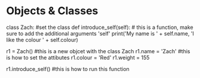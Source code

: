 # Objects & Classes

class Zach: #set the class 
    def introduce_self(self): # this is a function, make sure to add the additional arguments 'self' 
        print('My name is ' + self.name, 'I like the colour ' + self.colour)

r1 = Zach() #this is a new objcet with the class Zach 
r1.name = 'Zach'    #this is how to set the attibutes
r1.colour = 'Red'
r1.weight = 155

r1.introduce_self() #this is how to run this function 
